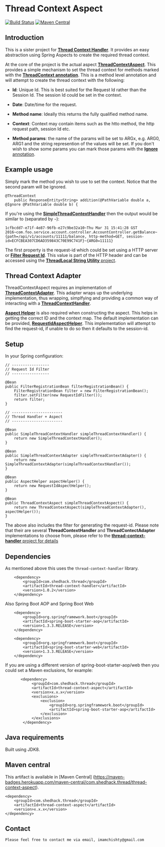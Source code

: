 # Thread Context Aspect

[![Build Status](https://travis-ci.org/imamchishty/thread-context-aspect.svg?branch=master "JMC threads list")](https://travis-ci.org/imamchishty/thread-context-aspect) [![Maven Central](https://maven-badges.herokuapp.com/maven-central/com.shedhack.thread/thread-context-aspect/badge.svg?style=plastic)](https://maven-badges.herokuapp.com/maven-central/com.shedhack.thread/thread-context-aspect)

## Introduction
This is a sister project for [__Thread Context Handler__](https://github.com/imamchishty/thread-context-handler). It provides an easy abstraction using Spring Aspects to create the required thread context.

At the core of the project is the actual aspect [__ThreadContextAspect__](https://github.com/imamchishty/thread-context-aspect/blob/master/src/main/java/com/shedhack/thread/context/aspect/ThreadContextAspect.java). This provides a simple mechanism to set the thread context for methods marked with the [__ThreadContext annotation__](https://github.com/imamchishty/thread-context-aspect/blob/master/src/main/java/com/shedhack/thread/context/aspect/ThreadContextAspect.java). This is a method level annotation and will attempt to create the thread context with the following:

- __Id__:  Unique Id. This is best suited for the Request Id rather than the Session Id. The session Id could be set in the context.

- __Date__: Date/time for the request.

- __Method name__: Ideally this returns the fully qualified method name.

- __Context__: Context may contain items such as the htto method, the http request path, session Id etc.

- __Method params__: the name of the params will be set to ARGx, e.g. ARG0, ARG1 and the string represention of the values will be set. If you don't wish to show some params you can mark those params with the [__Ignore__ annotation](https://github.com/imamchishty/thread-context-aspect/blob/master/src/main/java/com/shedhack/thread/context/annotation/Ignore.java). 
 
## Example usage

Simply mark the method you wish to use to set the context. Notice that the second param will be ignored.

	@ThreadContext
    	public ResponseEntity<String> addition(@PathVariable double a, @Ignore @PathVariable double b) {

If you're using the [**SimpleThreadContextHandler**](https://github.com/imamchishty/thread-context-handler/blob/master/src/main/java/com/shedhack/thread/context/handler/SimpleThreadContextHandler.java) then the output would be similar to (separated by `~`):

`1cfbcdd7-e71f-4e87-96fb-e27c9be32a10~Thu Mar 31 15:41:28 GST 2016~com.foo.service.account.controller.AccountController.getBalance~{path=/api/v1/accounts/11111/balance, http-method=GET, session-id=ECFCBEA307CD6AD359843C70E99C741F}~{ARG0=11111}`

The first property is the request-id which could be set using a HTTP server or [__Filter Request Id__](https://github.com/imamchishty/filter-request-id). This value is part of the HTTP header and can be accessed using the [__ThreadLocal String Utility__ project](https://github.com/imamchishty/threadlocal-string-utility).

## Thread Context Adapter

ThreadContextAspect requires an implementation of [__ThreadContextAdapter__](https://github.com/imamchishty/thread-context-handler). This adapter wraps up the underlying implementation, thus wrapping, simplfying and providing a common way of interacting with a [__ThreadContextHandler__](https://github.com/imamchishty/thread-context-handler).

[__Aspect Helper__](https://github.com/imamchishty/thread-context-aspect/blob/master/src/main/java/com/shedhack/thread/context/helper/AspectHelper.java) is also required when constructing the aspect. This helps in getting the correct ID and the context map.
The default implementation can be provided, [__RequestIdAspectHelper__](https://github.com/imamchishty/thread-context-aspect/blob/master/src/main/java/com/shedhack/thread/context/helper/RequestIdAspectHelper.java). This implementation will attempt to find the request-id, if unable to do so then it defaults to the session-id.

## Setup

In your Spring configuration:

    // -----------------
    // Request Id Filter
    // -----------------

    @Bean
    public FilterRegistrationBean filterRegistrationBean() {
        FilterRegistrationBean filter = new FilterRegistrationBean();
        filter.setFilter(new RequestIdFilter());
        return filter;
    }

    // -----------------------
    // Thread Handler + Aspect
    // -----------------------

    @Bean
    public SimpleThreadContextHandler simpleThreadContextHandler() {
        return new SimpleThreadContextHandler();
    }

    @Bean
    public SimpleThreadContextAdapter simpleThreadContextAdapter() {
        return new SimpleThreadContextAdapter(simpleThreadContextHandler());
    }

    @Bean
    public AspectHelper aspectHelper() {
        return new RequestIdAspectHelper();
    }

    @Bean
    public ThreadContextAspect simpleThreadContextAspect() {
        return new ThreadContextAspect(simpleThreadContextAdapter(), aspectHelper());
    }

The above also includes the filter for generating the request-id. Please note that their are several __ThreadContextHandler__ and __ThreadContectAdapter__ implementations to choose from, please refer to the [__thread-context-handler__ project for details](https://github.com/imamchishty/thread-context-handler)

## Dependencies

As mentioned above this uses the `thread-context-handler` library.

        <dependency>
            <groupId>com.shedhack.thread</groupId>
            <artifactId>thread-context-handler</artifactId>
            <version>1.0.2</version>
        </dependency>

Also Spring Boot AOP and Spring Boot Web

        <dependency>
            <groupId>org.springframework.boot</groupId>
            <artifactId>spring-boot-starter-aop</artifactId>
            <version>1.3.3.RELEASE</version>
        </dependency>

        <dependency>
            <groupId>org.springframework.boot</groupId>
            <artifactId>spring-boot-starter-web</artifactId>
            <version>1.3.3.RELEASE</version>
        </dependency>
        
If you are using a different version of spring-boot-starter-aop/web then you could set a Maven exclusions, for example:

           <dependency>
                <groupId>com.shedhack.thread</groupId>
                <artifactId>thread-context-aspect</artifactId>
                <version>x.x.x</version>
                <exclusions>
                    <exclusion>
                        <groupId>org.springframework.boot</groupId>
                        <artifactId>spring-boot-starter-aop</artifactId>
                    </exclusion>
                </exclusions>
            </dependency>

## Java requirements

Built using JDK8.

## Maven central

This artifact is available in [Maven Central] (https://maven-badges.herokuapp.com/maven-central/com.shedhack.thread/thread-context-aspect).
 
    <dependency>
        <groupId>com.shedhack.thread</groupId>
        <artifactId>thread-context-aspect</artifactId>
        <version>x.x.x</version>
    </dependency>    


Contact
-------

	Please feel free to contact me via email, imamchishty@gmail.com
